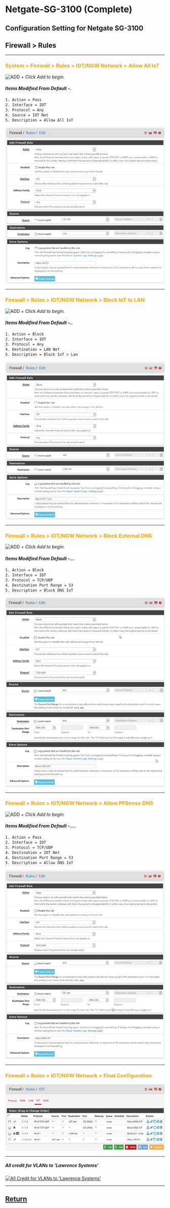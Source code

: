 
# Netgate-SG-3100 (Complete)

## Configuration Setting for Netgate SG-3100

## **Firewall > Rules**

---

### <span style="color:Orange">System > Firewall > Rules > IOT/NGW Network > Allow All IoT</span>

![ADD +](https://via.placeholder.com/15/43A047/000000?text=+) *Click Add to begin.*

#### *Items Modified From Default -.*

    1. Action = Pass
    2. Interface = IOT
    3. Protocol = Any
    4. Source = IOT Net
    5. Description = Allow All IoT

![SG-3100 Firewall > Rules > IOT > ALLow ALL](images/Firewall_Rules_Vlan_IOT_Allow_All.png)

---

### <span style="color:Orange">Firewall > Rules > IOT/NGW Network > Block IoT to LAN</span>

![ADD +](https://via.placeholder.com/15/43A047/000000?text=+) *Click Add to begin.*

#### *Items Modified From Default -..*

    1. Action = Block
    2. Interface = IOT
    3. Protocol = Any
    4. Destination = LAN Net
    5. Description = Block IoT > Lan

![SG-3100 Firewall > Rules > IOT > Block IoT to Lan](images/Firewall_Rules_Vlan_IOT_Block_IOT_Lan.png)

---

### <span style="color:Orange">Firewall > Rules > IOT/NGW Network > Block External DNS</span>

![ADD +](https://via.placeholder.com/15/43A047/000000?text=+) *Click Add to begin.*

#### *Items Modified From Default -...*

    1. Action = Block
    2. Interface = IOT
    3. Protocol = TCP/UDP
    4. Destination Port Range = 53 
    5. Description = Block DNS IoT

![SG-3100 Firewall > Rules > IOT > Block External DNS](images/Firewall_Rules_Vlan_IOT_Block_Dns.png)

---

### <span style="color:Orange">Firewall > Rules > IOT/NGW Network > Allow PFSense DNS</span>

![ADD +](https://via.placeholder.com/15/43A047/000000?text=+) *Click Add to begin.*

#### *Items Modified From Default -....*

    1. Action = Pass
    2. Interface = IOT
    3. Protocol = TCP/UDP
    4. Destination = IOT Net
    4. Destination Port Range = 53 
    5. Description = Allow DNS IoT

![SG-3100 Firewall > Rules > IOT > Allow PFSense DNS](images/Firewall_Rules_Vlan_IOT_Allow_Dns.png)

---

### <span style="color:Orange">Firewall > Rules > IOT/NGW Network > Final Configuration</span>

![SG-3100 Firewall > Rules > IOT ](images/Firewall_Rules_Vlan_IOT_Final.png)

---

##### All credit for VLANs to 'Lawrence Systems'

[![All Credit for VLANs to 'Lawrence Systems'](https://img.youtube.com/vi/b2w1Ywt081o/0.jpg)](https://www.youtube.com/watch?v=b2w1Ywt081o)

---

## [Return](../README.md)
